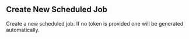 Create New Scheduled Job
------------------------
Create a new scheduled job. If no token is provided one will be generated
automatically.